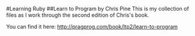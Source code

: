 #Learning Ruby
##Learn to Program by Chris Pine
This is my collection of files as I work through the second edition of Chris's book. 

You can find it here: http://pragprog.com/book/ltp2/learn-to-program
